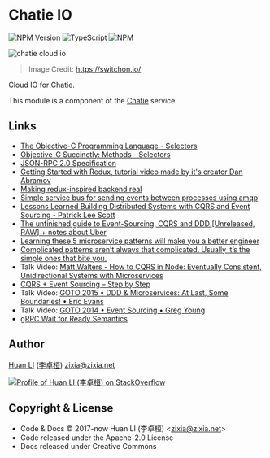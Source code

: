 # Chatie IO

[![NPM Version](https://badge.fury.io/js/%40chatie%2Fio.svg)](https://www.npmjs.com/package/@chatie/io)
[![TypeScript](https://img.shields.io/badge/%3C%2F%3E-TypeScript-blue.svg)](https://www.typescriptlang.org/)
[![NPM](https://github.com/Chatie/io/workflows/NPM/badge.svg)](https://github.com/Chatie/io/actions?query=workflow%3ANPM)

<!--
[![Linux/Mac Build Status](https://travis-ci.com/Chatie/io.svg?branch=master)](https://travis-ci.com/Chatie/io)
-->

![chatie cloud io](https://chatie.github.io/io/images/cloud-io.png)

> Image Credit: <https://switchon.io/>

Cloud IO for Chatie.

This module is a component of the [Chatie](https://www.chatie.io) service.

## Links

- [The Objective-C Programming Language - Selectors](https://developer.apple.com/library/archive/documentation/Cocoa/Conceptual/ObjectiveC/Chapters/ocSelectors.html)
- [Objective-C Succinctly: Methods - Selectors](https://code.tutsplus.com/tutorials/objective-c-succinctly-methods--mobile-22014)
- [JSON-RPC 2.0 Specification](https://www.jsonrpc.org/specification)
- [Getting Started with Redux, tutorial video made by it's creator Dan Abramov](https://egghead.io/courses/getting-started-with-redux)
- [Making redux-inspired backend real](https://medium.com/resolvejs/resolve-redux-backend-ebcfc79bbbea)
- [Simple service bus for sending events between processes using amqp](https://github.com/mateodelnorte/servicebus)
- [Lessons Learned Building Distributed Systems with CQRS and Event Sourcing - Patrick Lee Scott](https://hackernoon.com/lessons-ive-learned-building-distributed-systems-with-cqrs-and-event-sourcing-ece284ecc1a1)
- [The unfinished guide to Event-Sourcing, CQRS and DDD [Unreleased, RAW] + notes about Uber](https://medium.com/@metnew/the-unfinished-guide-to-event-sourcing-cqrs-and-ddd-unreleased-raw-ff798b554837)
- [Learning these 5 microservice patterns will make you a better engineer](https://hackernoon.com/learning-these-5-microservice-patterns-will-make-you-a-better-engineer-52fc779c470a)
- [Complicated patterns aren’t always that complicated. Usually it’s the simple ones that bite you.](https://hackernoon.com/complicated-patterns-arent-always-that-complicated-usually-it-s-the-simple-ones-that-bite-you-caf870f2bf03)
- Talk Video: [Matt Walters - How to CQRS in Node: Eventually Consistent, Unidirectional Systems with Microservices](https://www.youtube.com/watch?v=4k7bLtqXb8c)
- [CQRS + Event Sourcing – Step by Step](https://danielwhittaker.me/2020/02/20/cqrs-step-step-guide-flow-typical-application/)
- Talk Video: [GOTO 2015 • DDD & Microservices: At Last, Some Boundaries! • Eric Evans](https://www.youtube.com/watch?v=yPvef9R3k-M)
- Talk Video: [GOTO 2014 • Event Sourcing • Greg Young](https://www.youtube.com/watch?v=8JKjvY4etTY)
- [gRPC Wait for Ready Semantics](https://github.com/grpc/grpc/blob/master/doc/wait-for-ready.md)

## Author

[Huan LI](https://github.com/huan) ([李卓桓](http://linkedin.com/in/zixia)) zixia@zixia.net

[![Profile of Huan LI (李卓桓) on StackOverflow](https://stackexchange.com/users/flair/265499.png)](https://stackexchange.com/users/265499)

## Copyright & License

- Code & Docs © 2017-now Huan LI (李卓桓) \<zixia@zixia.net\>
- Code released under the Apache-2.0 License
- Docs released under Creative Commons
